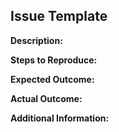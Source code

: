 ## Issue Template

**Description:**
<!-- Provide a detailed description of the issue. -->

**Steps to Reproduce:**
<!-- Outline the steps to reproduce the issue. -->

**Expected Outcome:**
<!-- Describe what you expected to happen. -->

**Actual Outcome:**
<!-- Describe what actually happened. -->

**Additional Information:**
<!-- Add any additional information or context. -->
